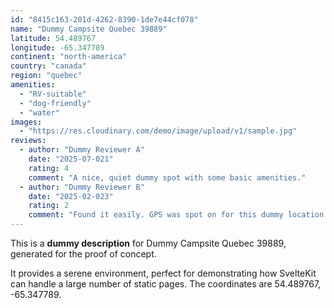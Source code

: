 ```yaml
---
id: "8415c163-201d-4262-8390-1de7e44cf078"
name: "Dummy Campsite Quebec 39889"
latitude: 54.489767
longitude: -65.347789
continent: "north-america"
country: "canada"
region: "quebec"
amenities:
  - "RV-suitable"
  - "dog-friendly"
  - "water"
images:
  - "https://res.cloudinary.com/demo/image/upload/v1/sample.jpg"
reviews:
  - author: "Dummy Reviewer A"
    date: "2025-07-021"
    rating: 4
    comment: "A nice, quiet dummy spot with some basic amenities."
  - author: "Dummy Reviewer B"
    date: "2025-02-023"
    rating: 2
    comment: "Found it easily. GPS was spot on for this dummy location."
---
```


This is a **dummy description** for Dummy Campsite Quebec 39889, generated for the proof of concept.

It provides a serene environment, perfect for demonstrating how SvelteKit can handle a large number of static pages. The coordinates are 54.489767, -65.347789.
